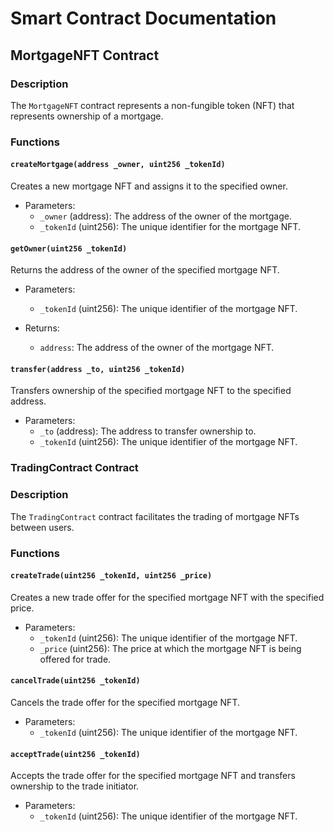 # Smart Contract Documentation

## MortgageNFT Contract

### Description

The `MortgageNFT` contract represents a non-fungible token (NFT) that represents ownership of a mortgage.

### Functions

#### `createMortgage(address _owner, uint256 _tokenId)`

Creates a new mortgage NFT and assigns it to the specified owner.

- Parameters:
  - `_owner` (address): The address of the owner of the mortgage.
  - `_tokenId` (uint256): The unique identifier for the mortgage NFT.

#### `getOwner(uint256 _tokenId)`

Returns the address of the owner of the specified mortgage NFT.

- Parameters:
  - `_tokenId` (uint256): The unique identifier of the mortgage NFT.

- Returns:
  - `address`: The address of the owner of the mortgage NFT.

#### `transfer(address _to, uint256 _tokenId)`

Transfers ownership of the specified mortgage NFT to the specified address.

- Parameters:
  - `_to` (address): The address to transfer ownership to.
  - `_tokenId` (uint256): The unique identifier of the mortgage NFT.

### TradingContract Contract

### Description

The `TradingContract` contract facilitates the trading of mortgage NFTs between users.

### Functions

#### `createTrade(uint256 _tokenId, uint256 _price)`

Creates a new trade offer for the specified mortgage NFT with the specified price.

- Parameters:
  - `_tokenId` (uint256): The unique identifier of the mortgage NFT.
  - `_price` (uint256): The price at which the mortgage NFT is being offered for trade.

#### `cancelTrade(uint256 _tokenId)`

Cancels the trade offer for the specified mortgage NFT.

- Parameters:
  - `_tokenId` (uint256): The unique identifier of the mortgage NFT.

#### `acceptTrade(uint256 _tokenId)`

Accepts the trade offer for the specified mortgage NFT and transfers ownership to the trade initiator.

- Parameters:
  - `_tokenId` (uint256): The unique identifier of the mortgage NFT.